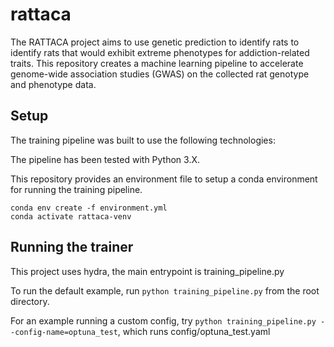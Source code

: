 # rattaca
The RATTACA project aims to use genetic prediction to identify rats to identify rats that would exhibit extreme phenotypes for addiction-related traits. This repository creates a machine learning pipeline to accelerate genome-wide association studies (GWAS) on the collected rat genotype and phenotype data. 

## Setup

The training pipeline was built to use the following technologies:

<!-- table of requirements -->

The pipeline has been tested with Python 3.X. <!-- add python versions that work -->

This repository provides an environment file to setup a conda environment for running the training pipeline.

```
conda env create -f environment.yml
conda activate rattaca-venv
```

## Running the trainer

This project uses hydra, the main entrypoint is training_pipeline.py

 To run the default example, run `python training_pipeline.py` from the root directory.

 For an example running a custom config, try `python training_pipeline.py --config-name=optuna_test`, which runs config/optuna_test.yaml
